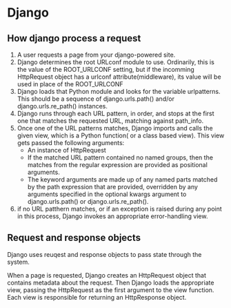 # Django

## How django process a request

1. A user requests a page from your django-powered site.
2. Django determines the root URLconf module to use. Ordinarily, this is the value of the ROOT_URLCONF setting, but if the incomming HttpRequest object has a urlconf attribute(middleware), its value will be used in place of the ROOT_URLCONF
3. Django loads that Python module and looks for the variable urlpatterns. This should be a sequence of django.urls.path() and/or django.urls.re_path() instances.
4. Django runs through each URL pattern, in order, and stops at the first one that matches the requested URL, matching against path_info.
5. Once one of the URL patterns matches, Django imports and calls the given view, which is a Python function( or a class based view). This view gets passed the following arguments:
   - An instance of HttpRequest
   - If the matched URL pattern contained no named groups, then the matches from the regular expression are provided as positional arguments.
   - The keyword arguments are made up of any named parts matched by the path expression that are provided, overridden by any arguments specified in the optional kwargs argument to django.urls.path() or django.urls.re_path().
5. if no URL patthern matches, or if an exception is raised during any point in this process, Django invokes an appropriate error-handling view.

## Request and response objects

Django uses reuqest and response objects to pass state through the system.

When a page is requested, Django creates an HttpRequest object that contains metadata about the request. Then Django loads the appropriate view, passing the HttpRequest as the first argument to the view function. Each view is responsible for returning an HttpResponse object.